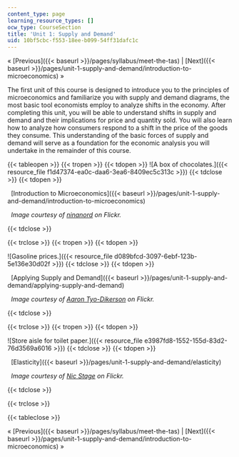 ```yaml
---
content_type: page
learning_resource_types: []
ocw_type: CourseSection
title: 'Unit 1: Supply and Demand'
uid: 10bf5cbc-f553-18ee-b099-54ff31dafc1c
---
```


« [Previous]({{< baseurl >}}/pages/syllabus/meet-the-tas) | [Next]({{< baseurl >}}/pages/unit-1-supply-and-demand/introduction-to-microeconomics) »

The first unit of this course is designed to introduce you to the principles of microeconomics and familiarize you with supply and demand diagrams, the most basic tool economists employ to analyze shifts in the economy. After completing this unit, you will be able to understand shifts in supply and demand and their implications for price and quantity sold. You will also learn how to analyze how consumers respond to a shift in the price of the goods they consume. This understanding of the basic forces of supply and demand will serve as a foundation for the economic analysis you will undertake in the remainder of this course.

{{< tableopen >}}
{{< tropen >}}
{{< tdopen >}}
![A box of chocolates.]({{< resource_file f1d47374-ea0c-daa6-3ea6-8409ec5c313c >}})
{{< tdclose >}}
{{< tdopen >}}


  [Introduction to Microeconomics]({{< baseurl >}}/pages/unit-1-supply-and-demand/introduction-to-microeconomics)

  _Image courtesy of_ [_ninanord_](http://www.flickr.com/photos/ninsvims/3264175368/) _on Flickr._


{{< tdclose >}}

{{< trclose >}}
{{< tropen >}}
{{< tdopen >}}
  
![Gasoline prices.]({{< resource_file d089bfcd-3097-6ebf-123b-5e136e30d02f >}})
{{< tdclose >}}
{{< tdopen >}}


  [Applying Supply and Demand]({{< baseurl >}}/pages/unit-1-supply-and-demand/applying-supply-and-demand)

  _Image courtesy of_ [_Aaron Tyo-Dikerson_](http://www.flickr.com/photos/tyodickerson/39826870/) _on Flickr._


{{< tdclose >}}

{{< trclose >}}
{{< tropen >}}
{{< tdopen >}}
  
![Store aisle for toilet paper.]({{< resource_file e3987fd8-1552-155d-83d2-76d3569a6016 >}})
{{< tdclose >}}
{{< tdopen >}}


  [Elasticity]({{< baseurl >}}/pages/unit-1-supply-and-demand/elasticity)

  _Image courtesy of_ [_Nic Stage_](http://www.flickr.com/photos/nic-stage/4321461836/in/photostream/) _on Flickr._


{{< tdclose >}}

{{< trclose >}}

{{< tableclose >}}

« [Previous]({{< baseurl >}}/pages/syllabus/meet-the-tas) | [Next]({{< baseurl >}}/pages/unit-1-supply-and-demand/introduction-to-microeconomics) »